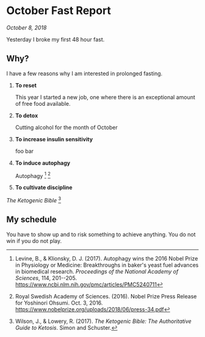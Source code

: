 October Fast Report
===============================================================================

*October 8, 2018*

Yesterday I broke my first 48 hour fast.


Why?
-------------------------------------------------------------------------------

I have a few reasons why I am interested in prolonged fasting.

1.  **To reset**

    This year I started a new job, one where there is an exceptional amount of free food available. 

2.  **To detox**

    Cutting alcohol for the month of October

3.  **To increase insulin sensitivity**

    foo bar

4.  **To induce autophagy**

    Autophagy [^Levine2017] [^Royal2016]

4.  **To cultivate discipline**

*The Ketogenic Bible* [^Wilson2017]


[^Levine2017]: Levine, B., & Klionsky, D. J. (2017). Autophagy wins the 2016 Nobel Prize in Physiology or Medicine: Breakthroughs in baker's yeast fuel advances in biomedical research. *Proceedings of the National Academy of Sciences*, 114, 201--205. <https://www.ncbi.nlm.nih.gov/pmc/articles/PMC5240711>
[^Royal2016]: Royal Swedish Academy of Sciences. (2016). Nobel Prize Press Release for Yoshinori Ohsumi. Oct. 3, 2016. <https://www.nobelprize.org/uploads/2018/06/press-34.pdf>
[^Wilson2017]: Wilson, J., & Lowery, R. (2017). *The Ketogenic Bible: The Authoritative Guide to Ketosis*. Simon and Schuster.


My schedule
-------------------------------------------------------------------------------

You have to show up and to risk something to achieve anything.
You do not win if you do not play.



